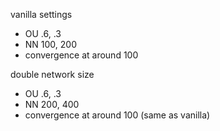 
vanilla settings
- OU .6, .3
- NN 100, 200
- convergence at around 100

double network size
- OU .6, .3
- NN 200, 400
- convergence at around 100 (same as vanilla)







